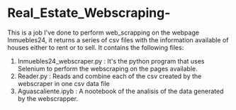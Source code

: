 # Real_Estate_Webscraping-
This is a job I've done to perform web_scrapping on the webpage Inmuebles24, it returns a series of csv files with the information available of houses either to rent or to sell. 
It contains the following files: 
1. Inmuebles24_webscraper.py :  It's the python program that uses Selenium to perform the webscraping on the pages available. 
2. Reader.py : Reads and combine each of the csv created by the webscraper in one csv data file 
3. Aguascaliente.ipyb : A nootebook of the analisis of the data generated by the webscrapper.  
